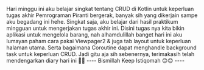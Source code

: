 Hari minggu ini aku belajar singkat tentang CRUD di Kotlin untuk keperluan tugas akhir
Pemrograman Piranti bergerak, banyak sih yang dikerjain sampe aku begadang ini hehe.
Singkat saja, aku belajar dari hasil praktikum mingguan untuk mengerjakan tugas akhir ini.
Disini tugas nya kita bikin aplikasi untuk mengelola barang, nah alhamdulillah banget
hari ini aku lumayan paham cara pakai Viewpager2 & juga tab layout untuk keperluan halaman utama.
Serta bagaimana Coroutine dapat menghandle background task untuk keperluan CRUD.
Jadi gitu aja sih sebenernya, terimakasih telah mendengarkan diary hari ini 💖💖
---- Bismillah Keep Istiqomah 😊😊 ----